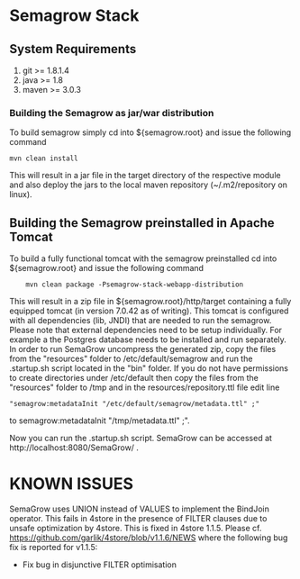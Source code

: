 # Semagrow Stack



## System Requirements

1. git >= 1.8.1.4
2. java >= 1.8
3. maven >= 3.0.3

### Building the Semagrow as jar/war distribution

To build semagrow simply cd into ${semagrow.root} and issue the following command 

    mvn clean install

This will result in a jar file in the target directory of the respective module and also deploy the jars to the local maven repository (~/.m2/repository on linux).


## Building the Semagrow preinstalled in Apache Tomcat

To build a fully functional tomcat with the semagrow preinstalled cd into ${semagrow.root} and issue the following command 

        mvn clean package -Psemagrow-stack-webapp-distribution

This will result in a zip file in ${semagrow.root}/http/target containing a fully
equipped tomcat (in version 7.0.42 as of writing). This tomcat is configured with all
dependencies (lib, JNDI) that are needed to run the semagrow. Please note that external
dependencies need to be setup individually. For example a the Postgres database needs
to be installed and run separately. In order to run SemaGrow uncompress the generated zip,
copy the files from the "resources" folder to /etc/default/semagrow and run the .startup.sh
script located in the "bin" folder. If you do not have permissions to create directories under
/etc/default then copy the files from the "resources" folder to /tmp and in the resources/repository.ttl
file edit line

    "semagrow:metadataInit "/etc/default/semagrow/metadata.ttl" ;"

to semagrow:metadataInit "/tmp/metadata.ttl" ;".

Now you can run the .startup.sh script. SemaGrow can be accessed at http://localhost:8080/SemaGrow/ .


KNOWN ISSUES
============

SemaGrow uses UNION instead of VALUES to implement the BindJoin operator. This fails in 4store in the presence
of FILTER clauses due to unsafe optimization by 4store.
This is fixed in 4store 1.1.5. Please cf.
https://github.com/garlik/4store/blob/v1.1.6/NEWS
where the following bug fix is reported for v1.1.5:
* Fix bug in disjunctive FILTER optimisation



